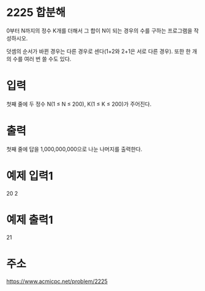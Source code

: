 # 2225 합분해
0부터 N까지의 정수 K개를 더해서 그 합이 N이 되는 경우의 수를 구하는 프로그램을 작성하시오.

덧셈의 순서가 바뀐 경우는 다른 경우로 센다(1+2와 2+1은 서로 다른 경우). 또한 한 개의 수를 여러 번 쓸 수도 있다.


# 입력
첫째 줄에 두 정수 N(1 ≤ N ≤ 200), K(1 ≤ K ≤ 200)가 주어진다.

# 출력
첫째 줄에 답을 1,000,000,000으로 나눈 나머지를 출력한다.


# 예제 입력1
20 2


# 예제 출력1
21


# 주소
https://www.acmicpc.net/problem/2225
